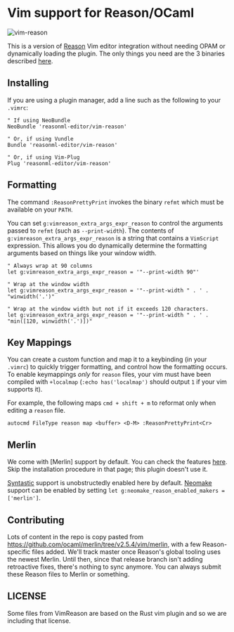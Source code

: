 # Vim support for Reason/OCaml

![vim-reason](https://user-images.githubusercontent.com/1909539/28570945-3bef8f46-70f5-11e7-9809-8c3282d350c5.png)

This is a version of [Reason](http://reasonml.github.io/) Vim editor integration without needing OPAM or dynamically loading the plugin. The only things you need are the 3 binaries described [here](https://reasonml.github.io/guide/editor-tools/global-installation).

## Installing

If you are using a plugin manager, add a line such as the following to your `.vimrc`:

```
" If using NeoBundle
NeoBundle 'reasonml-editor/vim-reason'

" Or, if using Vundle
Bundle 'reasonml-editor/vim-reason'

" Or, if using Vim-Plug
Plug 'reasonml-editor/vim-reason'
```

## Formatting

The command `:ReasonPrettyPrint` invokes the binary `refmt` which must be available on your `PATH`.

You can set `g:vimreason_extra_args_expr_reason` to control the arguments
passed to `refmt` (such as `--print-width`). The contents of
`g:vimreason_extra_args_expr_reason` is a string that contains a `VimScript`
expression. This allows you do dynamically determine the formatting arguments
based on things like your window width.

```vim
" Always wrap at 90 columns
let g:vimreason_extra_args_expr_reason = '"--print-width 90"'

" Wrap at the window width
let g:vimreason_extra_args_expr_reason = '"--print-width " . ' .  "winwidth('.')"

" Wrap at the window width but not if it exceeds 120 characters.
let g:vimreason_extra_args_expr_reason = '"--print-width " . ' .  "min([120, winwidth('.')])"
```

## Key Mappings

You can create a custom function and map it to a keybinding (in your `.vimrc`)
to quickly trigger formatting, and control how the formatting occurs. To enable
keymappings *only* for `reason` files, your vim must have been compiled with
`+localmap` (`:echo has('localmap')` should output `1` if your vim supports it).

For example, the following maps `cmd + shift + m` to reformat only when editing
a `reason` file.

```vim
autocmd FileType reason map <buffer> <D-M> :ReasonPrettyPrint<Cr>
```

## Merlin

We come with [Merlin] support by default. You can check the features [here](https://github.com/ocaml/merlin/wiki/vim-from-scratch#discovering-the-shiny-features). Skip the installation procedure in that page; this plugin doesn't use it.

[Syntastic](https://github.com/vim-syntastic/syntastic) support is unobstructedly enabled here by default. [Neomake](https://github.com/neomake/neomake) support can be enabled by setting `let g:neomake_reason_enabled_makers = ['merlin']`.


## Contributing

Lots of content in the repo is copy pasted from https://github.com/ocaml/merlin/tree/v2.5.4/vim/merlin, with a few Reason-specific files added. We'll track master once Reason's global tooling uses the newest Merlin. Until then, since that release branch isn't adding retroactive fixes, there's nothing to sync anymore. You can always submit these Reason files to Merlin or something.

## LICENSE

Some files from VimReason are based on the Rust vim plugin and so we are including that license.
